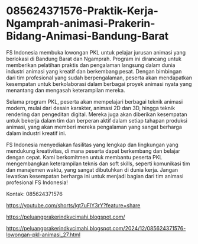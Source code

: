 # 085624371576-Praktik-Kerja-Ngamprah-animasi-Prakerin-Bidang-Animasi-Bandung-Barat
FS Indonesia membuka lowongan PKL untuk pelajar jurusan animasi yang berlokasi di Bandung Barat dan Ngamprah. Program ini dirancang untuk memberikan pelatihan praktis dan pengalaman langsung dalam dunia industri animasi yang kreatif dan berkembang pesat. Dengan bimbingan dari tim profesional yang sudah berpengalaman, peserta akan mendapatkan kesempatan untuk berkolaborasi dalam berbagai proyek animasi nyata yang menantang dan mengasah keterampilan mereka.  

Selama program PKL, peserta akan mempelajari berbagai teknik animasi modern, mulai dari desain karakter, animasi 2D dan 3D, hingga teknik rendering dan pengeditan digital. Mereka juga akan diberikan kesempatan untuk bekerja dalam tim dan berperan aktif dalam setiap tahapan produksi animasi, yang akan memberi mereka pengalaman yang sangat berharga dalam industri kreatif ini.  

FS Indonesia menyediakan fasilitas yang lengkap dan lingkungan yang mendukung kreativitas, di mana peserta dapat berkembang dan belajar dengan cepat. Kami berkomitmen untuk membantu peserta PKL mengembangkan keterampilan teknis dan soft skills, seperti komunikasi tim dan manajemen waktu, yang sangat dibutuhkan di dunia kerja. Jangan lewatkan kesempatan berharga ini untuk menjadi bagian dari tim animasi profesional FS Indonesia!

Kontak:
085624371576

https://youtube.com/shorts/lgt7uFlY3rY?feature=share

https://peluangprakerindkvcimahi.blogspot.com/

https://peluangprakerindkvcimahi.blogspot.com/2024/12/085624371576-lowongan-pkl-animasi_27.html
